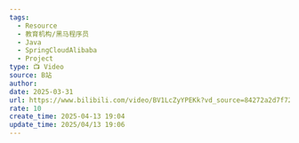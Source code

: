 ```yaml
---
tags:
  - Resource
  - 教育机构/黑马程序员
  - Java
  - SpringCloudAlibaba
  - Project
type: 📺 Video
source: B站
author: 
date: 2025-03-31
url: https://www.bilibili.com/video/BV1LcZyYPEKk?vd_source=84272a2d7f72158b38778819be5bc6ad
rate: 10
create_time: 2025-04-13 19:04
update_time: 2025/04/13 19:06
---
```

